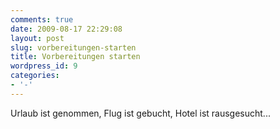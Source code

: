 ```yaml
---
comments: true
date: 2009-08-17 22:29:08
layout: post
slug: vorbereitungen-starten
title: Vorbereitungen starten
wordpress_id: 9
categories:
- '-'
---
```


Urlaub ist genommen, Flug ist gebucht, Hotel ist rausgesucht...
